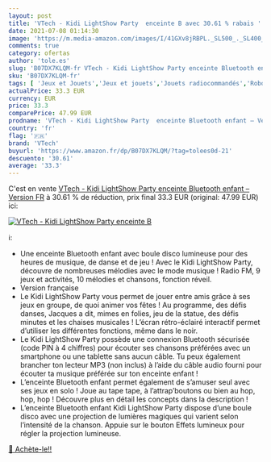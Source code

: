 ```yaml
---
layout: post
title: 'VTech - Kidi LightShow Party  enceinte B avec 30.61 % rabais '
date: 2021-07-08 01:14:30
image: 'https://m.media-amazon.com/images/I/41GXv8jRBPL._SL500_._SL400_.jpg'
comments: true
category: ofertas
author: 'tole.es'
slug: 'B07DX7KLQM-fr VTech - Kidi LightShow Party enceinte Bluetooth enfant –...'
sku: 'B07DX7KLQM-fr'
tags: [ 'Jeux et Jouets','Jeux et jouets','Jouets radiocommandés','Robots radiocommandés','Véhicules pour enfants','vtech', ]
actualPrice: 33.3 EUR
currency: EUR
price: 33.3
comparePrice: 47.99 EUR
prodname: 'VTech - Kidi LightShow Party  enceinte Bluetooth enfant – Version FR'
country: 'fr'
flag: '🇫🇷'
brand: 'VTech'
buyurl: 'https://www.amazon.fr/dp/B07DX7KLQM/?tag=tolees0d-21'
descuento: '30.61'
average: '33.3'
---
```


C'est en vente [VTech - Kidi LightShow Party  enceinte Bluetooth enfant – Version FR](https://www.amazon.fr/dp/B07DX7KLQM/?tag=tolees0d-21)  à  30.61 % de réduction, prix final  33.3 EUR (original: 47.99 EUR) ici:

[![VTech - Kidi LightShow Party  enceinte B](https://m.media-amazon.com/images/I/41GXv8jRBPL._SL500_._SL400_.jpg)](https://www.amazon.fr/dp/B07DX7KLQM/?tag=tolees0d-21)

ℹ️:

- Une enceinte Bluetooth enfant avec boule disco lumineuse pour des heures de musique, de danse et de jeu ! Avec le Kidi LightShow Party, découvre de nombreuses mélodies avec le mode musique ! Radio FM, 9 jeux et activités, 10 mélodies et chansons, fonction réveil.
- Version française
- Le Kidi LightShow Party vous permet de jouer entre amis grâce à ses jeux en groupe, de quoi animer vos fêtes ! Au programme, des défis danses, Jacques a dit, mimes en folies, jeu de la statue, des défis minutes et les chaises musicales ! L’écran rétro-éclairé interactif permet d’utiliser les différentes fonctions, même dans le noir.
- Le Kidi LightShow Party possède une connexion Bluetooth sécurisée (code PIN à 4 chiffres) pour écouter ses chansons préférées avec un smartphone ou une tablette sans aucun câble. Tu peux également brancher ton lecteur MP3 (non inclus) à l’aide du câble audio fourni pour écouter ta musique préférée sur ton enceinte enfant !
- L’enceinte Bluetooth enfant permet également de s’amuser seul avec ses jeux en solo ! Joue au tape tape, à l’attrap’boutons ou bien au hop, hop, hop ! Découvre plus en détail les concepts dans la description !
- L’enceinte Bluetooth enfant Kidi LightShow Party dispose d’une boule disco avec une projection de lumières magiques qui varient selon l’intensité de la chanson. Appuie sur le bouton Effets lumineux pour régler la projection lumineuse.

[🛒 Achète-le!!](https://www.amazon.fr/dp/B07DX7KLQM/?tag=tolees0d-21)
